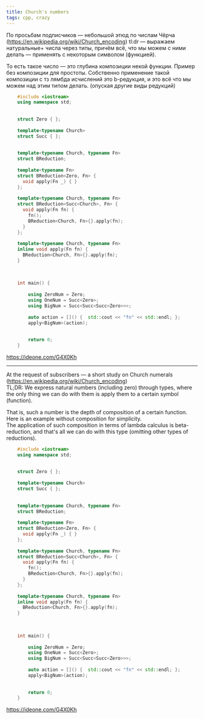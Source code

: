```yaml
---
title: Church's numbers
tags: cpp, crazy
---
```


По просьбам подписчиков — небольшой этюд по числам Чёрча (https://en.wikipedia.org/wiki/Church_encoding)
tl:dr — выражаем натуральные+ числа через типы, причём всё, что мы можем с ними делать — применять с некоторым символом (функцией).

То есть такое число — это глубина композиции некой функции. Пример без композиции для простоты.
Собственно применение такой композиции с тз лямбда исчислений это b-редукция, и это всё что мы можем над этим типом делать. (опуская другие виды редукций)

```cpp
    #include <iostream>
    using namespace std;
     
     
    struct Zero { };
     
    template<typename Church>
    struct Succ { };
     
     
    template<typename Church, typename Fn>
    struct BReduction;
     
    template<typename Fn>
    struct BReduction<Zero, Fn> {
      void apply(Fn _) { }
    };
     
    template<typename Church, typename Fn>
    struct BReduction<Succ<Church>, Fn> {
      void apply(Fn fn) {
        fn();
        BReduction<Church, Fn>{}.apply(fn);
      }
    };
     
    template<typename Church, typename Fn>
    inline void apply(Fn fn) {
      BReduction<Church, Fn>{}.apply(fn);
    }
     
     
     
    int main() {
     
    	using ZeroNum = Zero;
    	using OneNum = Succ<Zero>;
    	using BigNum = Succ<Succ<Succ<Zero>>>;
     
    	auto action = []() {  std::cout << "fn" << std::endl; };
    	apply<BigNum>(action);
     
     
    	return 0;
    }
```

https://ideone.com/G4X0Kh

---

At the request of subscribers — a short study on Church numerals (https://en.wikipedia.org/wiki/Church_encoding)  
TL;DR: We express natural numbers (including zero) through types, where the only thing we can do with them is apply them to a certain symbol (function).  

That is, such a number is the depth of composition of a certain function. Here is an example without composition for simplicity.  
The application of such composition in terms of lambda calculus is beta-reduction, and that's all we can do with this type (omitting other types of reductions).  

```cpp
    #include <iostream>
    using namespace std;
     
     
    struct Zero { };
     
    template<typename Church>
    struct Succ { };
     
     
    template<typename Church, typename Fn>
    struct BReduction;
     
    template<typename Fn>
    struct BReduction<Zero, Fn> {
      void apply(Fn _) { }
    };
     
    template<typename Church, typename Fn>
    struct BReduction<Succ<Church>, Fn> {
      void apply(Fn fn) {
        fn();
        BReduction<Church, Fn>{}.apply(fn);
      }
    };
     
    template<typename Church, typename Fn>
    inline void apply(Fn fn) {
      BReduction<Church, Fn>{}.apply(fn);
    }
     
     
     
    int main() {
     
    	using ZeroNum = Zero;
    	using OneNum = Succ<Zero>;
    	using BigNum = Succ<Succ<Succ<Zero>>>;
     
    	auto action = []() {  std::cout << "fn" << std::endl; };
    	apply<BigNum>(action);
     
     
    	return 0;
    }
```

https://ideone.com/G4X0Kh